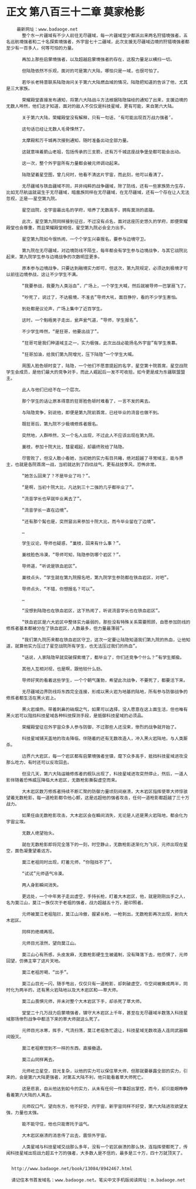 # 正文 第八百三十二章 莫家枪影
        最新网址：www.badaoge.net
          整个东一片疆域有不少人前往无尽疆域，每一片疆域至少都派出来两名狩猎境强者，五名巡航境强者和二十名探索境强者，外宇宙七十二疆域，此次支援无尽疆域边境的狩猎境强者都至少有一百多人，何等可怕的力量。
      
          再加上那些启蒙境强者，以及超越启蒙境强者的存在，这股力量足以横扫一切。
      
          但陆隐依然不乐观，面对的可是第六大陆，哪怕只是一域，也很可怕了。
      
          若华长老特意联系陆隐询问关于第六大陆燃血域的情况，陆隐把知道的告诉了他，尤其是三大家族。
      
          荣耀殿堂直接发布通知，将第六大陆战斗方法根据陆隐描绘的通知了出来，支援边境的无数人哗然，他们这才知道，面对的敌人不仅仅是科技星域，更有可能，来自第六大陆。
      
          关于第六大陆，荣耀殿堂没有解释，只有一句话，‘有可能出现百万战力强者’。
      
          这句话已经让无数人毛骨悚然了。
      
          太摩殿和万千城再次接到通知，随时准备出动全部力量。
      
          这就意味着箭山老祖，包括传承的三支箭，还有万千城这座战争堡垒都可能会出动。
      
          这一次，整个外宇宙所有力量都会被元师调动起来。
      
          陆隐望着星空图，曾几何时，他看不清这片宇宙，而此刻，他可以看清了。
      
          无尽疆域与铁血疆域不同，并非纯粹的战争疆域，除了防线，还有一些家族势力生存，比如无尽航运就诞生于无尽疆域，暗凰族同样在无尽疆域，在无尽疆域，还有一个存在让人无法忽视，正是——星空第九院。
      
          星空战院，全宇宙最出名的学府，培养了无数高手，拥有莫测的底蕴。
      
          此次，星空第九院同样接到征召，不过没有点名，面对这座历史悠久的学府，即便荣耀殿堂也会尊重，而且荣耀殿堂相信，星空第九院必会全力出手。
      
          星空第九院如今很热闹，一个个学生兴奋报名，要参与边境守卫。
      
          第九院在无尽疆域，对边境防线不陌生，每年都会有学生参与边境战争，与其它战院比起来，第九院学生参与边境战争的次数明显更多。
      
          原本参与边境战争，只要达到融境实力即可，但这次，第九院规定，必须达到极境才可以前往边境参战，这让不少学生不满。
      
          “我要参战，我要为人类浴血”，广场上，一个学生大喊，然后就被导师一巴掌扇飞了。
      
          “吵死了，说过了，不达极境，不准去”导师大吼，面目狰狞，看的不少学生害怕。
      
          到处都是议论声，广场上集中了近百学生。
      
          这时，一个魁梧男子走出，瓮声瓮气道，“导师，学生报名”。
      
          不少学生哗然，“是狂哥，他要出战了”。
      
          “狂哥可是我们种道域主之一，实力极强，此次出战必能扬名外宇宙”有学生羡慕。
      
          “狂哥加油，给我们第九院增光，压下陆隐”一个学生大喊。
      
          周围人脸色顿时变了，陆隐，一个他们不愿意提起的名字，星空第十院首席，星空战院学生会成员，是他们最大的竞争对手，而此人崛起后一发不可收拾，如今更是成为东疆联盟盟主。
      
          此人与他们已经不在一个层次。
      
          那个学生的话让原本得意的狂哥脸色顿时难看了，一言不发的离去。
      
          与陆隐竞争，别说他，即便是第九院前首席，已经毕业的流音也做不到。
      
          既狂哥后，第九院不少极境修炼者报名。
      
          突然地，人群哗然，又一个名人出现，不过此人不应该出现在第九院。
      
          巢枝，参加十院大比，彗星崛起，却最终败给了陆隐。
      
          尽管败了，但没人敢小看她，当初她的实力有目共睹，绝对超越了寻常域主，能与界主，也就是各院首席一战，当初就达到了四纹战气，更有战技季风，恐怖非常。
      
          “她怎么回来了？不是毕业了吗？”。
      
          “是啊，当初十院大比，凡达到三十二强的几乎都毕业了”。
      
          “流音学长也早就毕业离去了”。
      
          “流音学长一直在边境”。
      
          “还有那个髯也是，突然冒出来参加十院大比，而今毕业留在了边境”。
      
          …
      
          学生议论，导师也疑惑，“巢枝，回来有什么事？”。
      
          巢枝脸色冷漠，“导师可知，陆隐参防哪个岩区？”。
      
          导师道，“听说是铁血岩区”。
      
          巢枝点头，“学生就在第九院报名吧，第九院学生参防都在铁血岩区，对吧”。
      
          导师点头，“不错，你想报名？可以”。
      
          …
      
          “没想到陆隐也在铁血岩区，这下热闹了，听说流音学长也在铁血岩区”。
      
          “铁血岩区是六大岩区中整体实力最弱的，那些没有特殊关系需要照顾，自愿参加防线的修炼者基本都被分在了铁血岩区，人数最多，但力量最薄弱”。
      
          “我们第九院历来都在铁血岩区守卫，这次一定要让陆隐知道我们第九院的热血，让他知道，就算他实力压过了星空战院所有学生，也无法压过我们的热血”。
      
          “话说，人家陆隐早就突破探索境了，都毕业了，你们还竞争个什么？”有学生揶揄。
      
          其他人互相对视，也是啊，跟他较什么劲。
      
          导师好笑的看着这些学生，一个个朝气蓬勃，希望此次战争，不要死了，都要活下来。
      
          无尽疆域边界防线将东西完全连接，形成以黑火岩为地基的陆地，所有参与防御战争的修炼者都生活在黑火岩上。
      
          黑火岩燥热，带着刺鼻的硝烟之气，如果可以选择，没人愿意在这上面生活，但也唯有黑火岩可以阻挡科技星域各种科技探测手段，是抵御科技星域的必须品。
      
          荣耀殿堂征召外宇宙众多人参与防御，不过那些人还没来，惨烈的战争就开始了。
      
          科技星域铺天盖地的攻击降临，伴随着的还有无数改造人，冲入黑火岩陆地，与人类厮杀。
      
          边界六大岩区，每一个岩区都有启蒙境强者坐镇，麾下众多高手，抵挡科技星域进攻没那么吃力，有时还可以反攻回去。
      
          但没几天，第六大陆运输修炼者的舰队出现了，科技星域进攻突然停止，然后，一道人影伴随着恐怖威压降临大木岩区，无数枪影撕裂虚空而来。
      
          大木岩区数万修炼者持续不断汇聚的防御力量顷刻间崩溃，大木岩区指挥使草大师惊骇望着无数枪影，每一道枪影都令他心颤，这是远超他的强者攻击，任何一道枪影都超越了三十万战力。
      
          如果任由无数枪影攻击，大木岩区会在瞬间消失，无论是人还是黑火岩陆地，都会化为宇宙尘埃。
      
          无数人绝望抬头。
      
          就在无数枪影即将完全落下的一刻，时空静止，无数枪影逐渐化为飞灰，元师出现在星空，面色凝重望着远方。
      
          莫江老祖同时出现，盯着元师，“你阻挡不了”。
      
          “试试”元师语气冷漠。
      
          两人身影瞬间消失。
      
          更远处，一个中年男子走出虚空，手持长枪，盯着大木岩区，他，就是刚刚出手之人，名为莫江山，莫江一族仅次于老祖的强者，战力超越五十万，是印照者。
      
          元师被莫江老祖阻拦，莫江山冷傲，握紧长枪，一枪刺出，无数枪影再次出现，射向大木岩区。
      
          同样的绝境再现。
      
          元师目光凛然，望向莫江山。
      
          莫江山心有所感，头皮发麻，无数枪影硬生生被遏制，没有降落下去，他恐惧了，元师回望，仿佛主宰了这片天地。
      
          莫江老祖厉喝，“出手”。
      
          莫江山目光一闪，随手甩出，仅仅只有一道枪影，却刺破虚空，令空间被撕成两半，同时化为两半的，还有黑火岩陆地以及大木岩区和——草大师。
      
          莫江山畏惧元师，并未对整个大木岩区下手，却杀死了草大师。
      
          堂堂二十几万战力启蒙境强者，镇守大木岩区上千年，甚至在无尽疆域半数落入科技星域那场惨烈战争中都活下来的草大师就这么死了。
      
          元师目光冰寒，挥手，气流扫荡，莫江老祖急忙退让，科技星域无数改造人连同武器瞬间毁灭。
      
          莫江老祖察觉到不一样的东西，直接撤退。
      
          莫江山同样离去。
      
          元师屹立星空，目光复杂，以他的实力可以保住草大师，但那就要暴露全部的实力，引来的，会是第六大陆更强者，对第五大陆不利，他只能看着草大师死亡。
      
          这是悲哀，自从他达到如今的实力，从未有任何一件事超出掌控，而今，却只能眼睁睁看着第六大陆的人离去。
      
          元师叹口气，望向东方，他不好受，内宇宙，新宇宙同样不好受，第六大陆进攻欲望太强，力量也太强。
      
          能不能守住，他也只能寄托于运气。
      
          大木岩区崩溃的消息传了出去，震惊外宇宙。
      
          人类星域与科技星域交战那么多年，没有一个岩区崩溃的那么快，连指挥使都死了，传闻科技星域出现战力超五十万的强者，大多数人是不信的，最多是三十万，四十万就顶天了。
      
      
      http://www.badaoge.net/book/13084/8942467.html
      
      请记住本书首发域名：www.badaoge.net。笔尖中文手机版阅读网址：m.badaoge.net